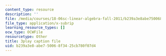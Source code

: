```yaml
---
content_type: resource
description: ''
file: /media/courses/18-06sc-linear-algebra-fall-2011/b239a3e8abe750068f3425cb780f07d4_HEQuN0QELSQ.vtt
file_type: application/x-subrip
learning_resource_types: []
ocw_type: OCWFile
resourcetype: Other
title: 3play caption file
uid: b239a3e8-abe7-5006-8f34-25cb780f07d4
---
```

